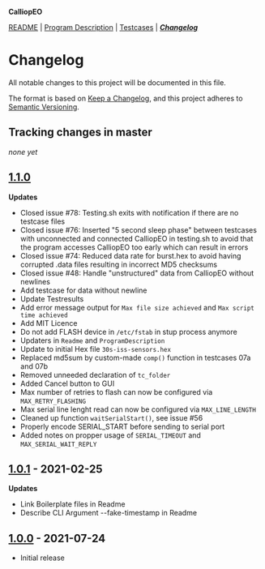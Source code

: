 **CalliopEO**

[README](README.md) | [Program Description](ProgramDescription.md) | [Testcases](testcases/testcases.md) | ***[Changelog](CHANGELOG.md)***
# Changelog

All notable changes to this project will be documented in this file.

The format is based on [Keep a Changelog](https://keepachangelog.com/en/1.0.0/),
and this project adheres to [Semantic Versioning](https://semver.org/spec/v2.0.0.html).

## Tracking changes in master

*none yet*

## [1.1.0]()

**Updates**
- Closed issue #78: Testing.sh exits with notification if there are no testcase files
- Closed issue #76: Inserted "5 second sleep phase" between testcases with unconnected and connected CalliopEO in testing.sh to avoid that the program accesses CalliopEO too early which can result in errors
- Closed issue #74: Reduced data rate for burst.hex to avoid having corrupted .data files resulting in incorrect MD5 checksums
- Closed issue #48: Handle "unstructured" data from CalliopEO without newlines
- Add testcase for data without newline
- Update Testresults
- Add error message output for `Max file size achieved` and `Max script time achieved`
- Add MIT Licence
- Do not add FLASH device in `/etc/fstab` in stup process anymore
- Updaters in `Readme` and `ProgramDescription`
- Update to initial Hex file `30s-iss-sensors.hex`
- Replaced md5sum by custom-made `comp()` function in testcases 07a and 07b
- Removed unneeded declaration of `tc_folder`
- Added Cancel button to GUI
- Max number of retries to flash can now be configured via `MAX_RETRY_FLASHING`
- Max serial line lenght read can now be configured via `MAX_LINE_LENGTH`
- Cleaned up function `waitSerialStart()`, see issue #56
- Properly encode SERIAL_START before sending to serial port
- Added notes on propper usage of `SERIAL_TIMEOUT` and `MAX_SERIAL_WAIT_REPLY`


## [1.0.1](https://github.com/Amerlander/svelte-typeahead-multiselect/releases/tag/v1.0.0) - 2021-02-25

**Updates**

- Link Boilerplate files in Readme
- Describe CLI Argument --fake-timestamp in Readme

## [1.0.0](https://github.com/calliope-edu/CalliopEO_AstroPi/releases/tag/v1.0.0) - 2021-07-24

- Initial release
